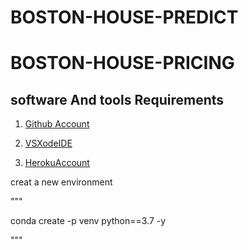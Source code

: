 # BOSTON-HOUSE-PREDICT

# BOSTON-HOUSE-PRICING
## software And tools Requirements

1. [Github Account](https://github.com)

2. [VSXodeIDE](https://code.visuastudio.com)

3. [HerokuAccount](https://heroku.com)

creat a new environment

"""

conda create -p venv python==3.7 -y


"""